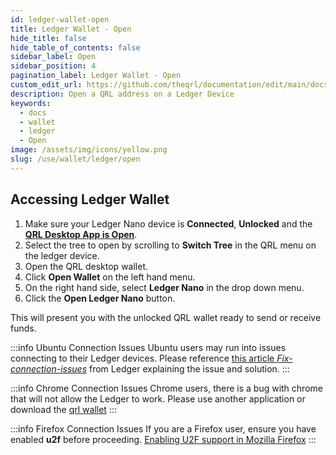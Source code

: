 ```yaml
---
id: ledger-wallet-open
title: Ledger Wallet - Open
hide_title: false
hide_table_of_contents: false
sidebar_label: Open
sidebar_position: 4
pagination_label: Ledger Wallet - Open
custom_edit_url: https://github.com/theqrl/documentation/edit/main/docs/Use/Wallet/Ledger/open-ledger-wallet.md
description: Open a QRL address on a Ledger Device
keywords:
  - docs
  - wallet
  - ledger
  - Open
image: /assets/img/icons/yellow.png
slug: /use/wallet/ledger/open
---
```



## Accessing Ledger Wallet

1. Make sure your Ledger Nano device is **Connected**, **Unlocked** and the [**QRL Desktop App is Open**](/use/wallet/desktop).
2. Select the tree to open by scrolling to **Switch Tree** in the QRL menu on the ledger device.
3. Open the QRL desktop wallet.
4. Click **Open Wallet** on the left hand menu.
5. On the right hand side, select **Ledger Nano** in the drop down menu.
6. Click the **Open Ledger Nano** button.


This will present you with the unlocked QRL wallet ready to send or receive funds.

:::info Ubuntu Connection Issues
Ubuntu users may run into issues connecting to their Ledger devices. Please reference [this article *Fix-connection-issues*](https://support.ledger.com/hc/en-us/articles/115005165269-Fix-connection-issues) from Ledger explaining the issue and solution.
:::

:::info Chrome Connection Issues
Chrome users, there is a bug with chrome that will not allow the Ledger to work. Please use another application or download the [qrl wallet](https://theqrl.org)
:::

:::info Firefox Connection Issues
If you are a Firefox user, ensure you have enabled **u2f** before proceeding. [Enabling U2F support in Mozilla Firefox](https://support.yubico.com/support/solutions/articles/15000017511-enabling-u2f-support-in-mozilla-firefox)
:::
